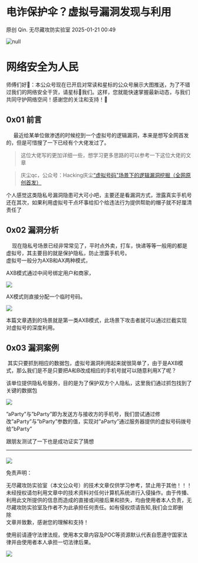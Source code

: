#  电诈保护伞？虚拟号漏洞发现与利用   
原创 Qin.  无尽藏攻防实验室   2025-01-21 00:49  
  
![](https://mmbiz.qpic.cn/mmbiz_png/OKTibHnkK84yA83erVx1s3r6pckbia7wyux16qNavjsnZCnEuJoKyyYdiaZuQfmx4oZf6XP1jmsvLg9gRtYolZI6A/640?wx_fmt=png&from=appmsg "null")  
  
# 网络安全为人民  
  
师傅们好👋：本公众号现在已开启对常读和星标的公众号展示大图推送，为了不错过我们的网络安全干货，请星标🌟我们。这样，您就能快速掌握最新动态，与我们共同守护网络空间！感谢您的关注和支持！💖  
## 0x01 前言  
  
     最近给某单位做渗透的时候挖到一个虚拟号的逻辑漏洞，本来是想写全网首发的，但是可惜搜了一下已经有个大佬发过了。  
> 这位大佬写的更加详细一些，想学习更多思路的可以参考一下这位大佬的文章  
  
> 庆尘qc，公众号：Hacking庆尘[“虚拟号码"场景下的逻辑漏洞挖掘（全网原创首发）](https://mp.weixin.qq.com/s/ddOZIL1KwgK2EW7JLsZd5A)  
  
  
  
个人感觉这类隐私号漏洞隐患可大可小吧，主要还是看漏洞方式，泄露真实手机号还在其次，如果利用虚拟号干点坏事给扣个给违法行为提供帮助的帽子就不好厘清责任了  
## 0x02 漏洞分析      
  
  
    现在隐私号场景已经非常常见了，平时点外卖，打车，快递等等一般用的都是虚拟号，其主要目的就是保护隐私，防止泄露手机号。  
虚拟号一般分为AXB和AX两种模式，  
  
AXB模式通过中间号绑定用户和商家，  
  
![](https://mmbiz.qpic.cn/mmbiz_png/OKTibHnkK84xcMI0icqTGPDbicibyOqr6gAknIrgLNsOeJUcicDfcr8Sic6Lh0nloFicnibicnIwjK30xX7mMCGXYMibJ7cg/640?wx_fmt=png&from=appmsg "")  
  
AX模式则直接分配一个临时号码。  
  
![](https://mmbiz.qpic.cn/mmbiz_png/OKTibHnkK84xcMI0icqTGPDbicibyOqr6gAkXA2a7NmjB5FjKFTN23pUdv1ykFvZ2hFs6lC3BVzChHMlIdkph7L97g/640?wx_fmt=png&from=appmsg "")  
  
本篇文章遇到的场景就是第一类AXB模式，此场景下攻击者就可以通过拦截实现对虚拟号的深度利用。  
## 0x03 漏洞案例  
  
 其实只要抓到相应的数据包，虚拟号漏洞利用起来就很简单了，由于是AXB模式，那么我们是不是只要把A和B改成相应的手机号就可以随意利用X了呢？  
  
该单位提供隐私号服务，目的是为了保护双方个人隐私，这里我们通过抓包找到了关键的数据包  
  
![](https://mmbiz.qpic.cn/mmbiz_png/OKTibHnkK84xcMI0icqTGPDbicibyOqr6gAkXfdic55CoydVubKpmPniatfbZviboMb84pQYPAckVcaHkgJia849RHB3Dw/640?wx_fmt=png&from=appmsg "")  
  
”aParty”与”bParty”即为发送方与接收方的手机号，我们尝试通过修改”aParty”与”bParty”参数的值，实现对”aParty”通过服务器提供的虚拟号码拨号给”bParty”  
  
跟朋友测试了一下也是成功证实了猜想  
  
****  
####   
  
  
  
  
  
![](https://mmbiz.qpic.cn/mmbiz_png/OKTibHnkK84yA83erVx1s3r6pckbia7wyun1qzrrxZGmnRXgZc4l1xUFiaXBEgqxg05W0uO7PT4r0WG8u5fibG1bdw/640?wx_fmt=png&from=appmsg "")  
  
  
免责声明：  
  
无尽藏攻防实验室（本文公众号）的技术文章仅供学习参考，禁止用于其他！！！未经授权请勿利用文章中的技术资料对任何计算机系统进行入侵操作。由于传播、利用此文所提供的信息而造成的直接或间接后果和损失，均由使用者本人负责，无尽藏攻防实验室及作者不为此承担任何责任。如有侵权烦请告知,我们会立即删  
除  
文章并致歉，感谢您的理解和支持！  
  
使用前请遵守法律法规，使用本文章内容及POC等资源默认代表自愿遵守国家法律并由使用者本人承担一切法律后果。  
  
  
![](https://mmbiz.qpic.cn/mmbiz_gif/OKTibHnkK84yA83erVx1s3r6pckbia7wyuZCw2OVWY5X5ltH671MNxzmAayviaVEpzLcD3ZKILLia7aKU9yLQFy7eA/640?wx_fmt=gif&from=appmsg "")  
  
  
  
  
